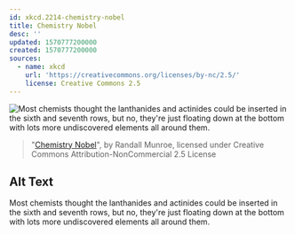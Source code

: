 ```yaml
---
id: xkcd.2214-chemistry-nobel
title: Chemistry Nobel
desc: ''
updated: 1570777200000
created: 1570777200000
sources:
  - name: xkcd
    url: 'https://creativecommons.org/licenses/by-nc/2.5/'
    license: Creative Commons 2.5
---
```

![Most chemists thought the lanthanides and actinides could be inserted in the sixth and seventh rows, but no, they're just floating down at the bottom with lots more undiscovered elements all around them.](https://imgs.xkcd.com/comics/chemistry_nobel.png)
> "[Chemistry Nobel](https://xkcd.com/2214/)", by Randall Munroe, licensed under Creative Commons Attribution-NonCommercial 2.5 License

## Alt Text
Most chemists thought the lanthanides and actinides could be inserted in the sixth and seventh rows, but no, they're just floating down at the bottom with lots more undiscovered elements all around them.
